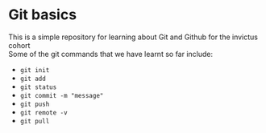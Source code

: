 # Git basics

This is a simple repository for learning about Git and Github for the invictus cohort  
Some of the git commands that we have learnt so far include:
- `git init`
- `git add`
- `git status`
- `git commit -m "message"`
- `git push`
- `git remote -v`
- `git pull`
